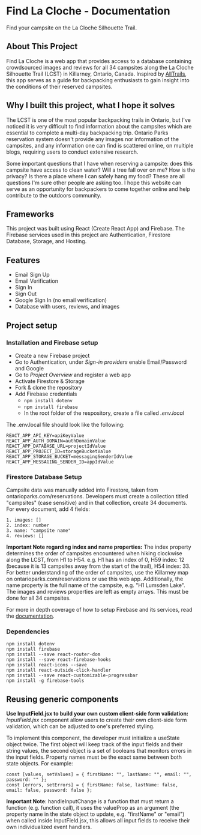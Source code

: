 # Find La Cloche - Documentation

Find your campsite on the La Cloche Silhouette Trail.


## About This Project

Find La Cloche is a web app that provides access to a database containing crowdsourced images and reviews for all 34 campsites along the La Cloche Silhouette Trail (LCST) in Killarney, Ontario, Canada. Inspired by [AllTrails](https://www.alltrails.com/), this app serves as a guide for backpacking enthusiasts to gain insight into the conditions of their reserved campsites.

## Why I built this project, what I hope it solves

The LCST is one of the most popular backpacking trails in Ontario, but I've noticed it is very difficult to find information about the campsites which are essential to complete a multi-day backpacking trip. Ontario Parks reservation system doesn't provide any images nor information of the campsites, and any information one can find is scattered online, on multiple blogs, requiring users to conduct extensive research.

Some important questions that I have when reserving a campsite: does this campsite have access to clean water? Will a tree fall over on me? How is the privacy? Is there a place where I can safely hang my food? These are all questions I'm sure other people are asking too. I hope this website can serve as an opportunity for backpackers to come together online and help contribute to the outdoors community.


## Frameworks

This project was built using React (Create React App) and Firebase. The Firebase services used in this project are Authentication, Firestore Database, Storage, and Hosting.


## Features
* Email Sign Up
* Email Verification
* Sign In
* Sign Out
* Google Sign In (no email verification)
* Database with users, reviews, and images


## Project setup

### Installation and Firebase setup
* Create a new Firebase project
* Go to Authentication, under *Sign-in providers* enable Email/Password and Google
* Go to *Project Overview* and register a web app
* Activate Firestore & Storage
* Fork & clone the repository
* Add Firebase credentials
  * ```npm install dotenv```
  * ```npm install firebase```
  * In the root folder of the respository, create a file called *.env.local*

The .env.local file should look like the following:

```
REACT_APP_API_KEY=apiKeyValue
REACT_APP_AUTH_DOMAIN=authDomainValue
REACT_APP_DATABASE_URL=projectIdValue
REACT_APP_PROJECT_ID=storageBucketValue
REACT_APP_STORAGE_BUCKET=messagingSenderIdValue
REACT_APP_MESSAGING_SENDER_ID=appIdValue
```

### Firestore Database Setup

Campsite data was manually added into Firestore, taken from ontarioparks.com/reservations. Developers must create a collection titled "campsites" (case sensitive) and in that collection, create 34 documents. For every document, add 4 fields:

```
1. images: []
2. index: number
3. name: "campsite name"
4. reviews: []
```

**Important Note regarding index and name properties:** 
The index property determines the order of campsites encountered when hiking clockwise along the LCST, from H1 to H54. e.g. H1 has an index of 0, H59 index: 12 (because it is 13 campsites away from the start of the trail), H54 index: 33. For better understanding of the order of campsites, use the Killarney map on ontarioparks.com/reservations or use this web app. Additionally, the name property is the full name of the campsite, e.g. "H1 Lumsden Lake". The images and reviews properties are left as empty arrays. This must be done for all 34 campsites.

For more in depth coverage of how to setup Firebase and its services, read the [documentation](https://firebase.google.com/docs/web/setup).

### Dependencies
```
npm install dotenv
npm install firebase
npm install --save react-router-dom
npm install --save react-firebase-hooks
npm install react-icons --save
npm install react-outside-click-handler
npm install --save react-customizable-progressbar
npm install -g firebase-tools
```

## Reusing generic components

**Use InputField.jsx to build your own custom client-side form validation:**
*InputField.jsx* component allow users to create their own client-side form validation, which can be adjusted to one's preferred styling.

To implement this component, the developer must initialize a useState object twice. The first object will keep track of the input fields and their string values, the second object is a set of booleans that monitors errors in the input fields. Property names must be the exact same between both state objects. For example: 

```
const [values, setValues] = { firstName: "", lastName: "", email: "", password: "" };
const [errors, setErrors] = { firstName: false, lastName: false, email: false, password: false };
```

**Important Note**: handleInputChange is a function that must return a function (e.g. function call), it uses the valueProp as an argument (the property name in the state object to update, e.g. "firstName" or "email") when called inside InputField.jsx, this allows all input fields to receive their own individualized event handlers.

